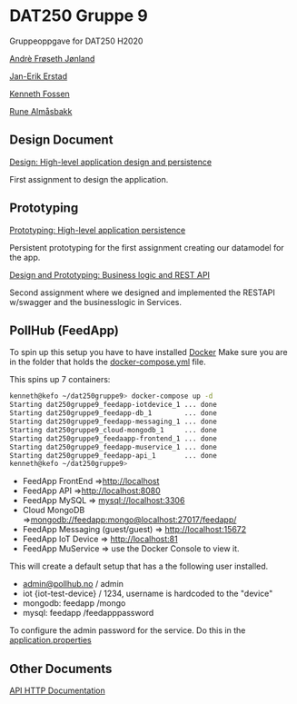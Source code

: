 # DAT250 Gruppe 9

Gruppeoppgave for DAT250 H2020

[Andrè Frøseth Jønland](https://github.com/ImGoze)

[Jan-Erik Erstad](https://github.com/Jan-Erik-Erstad)

[Kenneth Fossen](https://github.com/spydx)

[Rune Almåsbakk](https://github.com/runalmaas)

## Design Document

[Design: High-level application design and persistence ](DesignDocument/designdocument.md)

First assignment to design the application.

## Prototyping

[Prototyping: High-level application persistence](dat250-jps-designproto)

Persistent prototyping for the first assignment creating our datamodel for the app.

[Design and Prototyping: Business logic and REST API ](dat250-restapi-proto)

Second assignment where we designed and implemented the RESTAPI w/swagger and the businesslogic in Services.

## PollHub (FeedApp)

To spin up this setup you have to have installed [Docker](https://www.docker.com/products/docker-desktop)
Make sure you are in the folder that holds the [docker-compose.yml](docker-compose.yml) file.

This spins up 7 containers:

```sh
kenneth@kefo ~/dat250gruppe9> docker-compose up -d
Starting dat250gruppe9_feedapp-iotdevice_1 ... done
Starting dat250gruppe9_feedapp-db_1        ... done
Starting dat250gruppe9_feedapp-messaging_1 ... done
Starting dat250gruppe9_cloud-mongodb_1     ... done
Starting dat250gruppe9_feedaapp-frontend_1 ... done
Starting dat250gruppe9_feedapp-muservice_1 ... done
Starting dat250gruppe9_feedapp-api_1       ... done
kenneth@kefo ~/dat250gruppe9> 
```

* FeedApp FrontEnd =>[http://localhost](http://localhost/)
* FeedApp API =>[http://localhost:8080](http://localhost:8080/)
* FeedApp MySQL => [mysql://localhost:3306](mysql://localhost:3306)
* Cloud MongoDB =>[mongodb://feedapp:mongo@localhost:27017/feedapp/](mongodb://feedapp:mongo@localhost:27017)
* FeedApp Messaging (guest/guest) => [http://localhost:15672](http://localhost:15672)
* FeedApp IoT Device => [http://localhost:81](http://localhost:81/)
* FeedApp MuService => use the Docker Console to view it.

This will create a default setup that has a the following user installed.

* admin@pollhub.no / admin
* iot {iot-test-device} / 1234, username is hardcoded to the "device"
* mongodb: feedapp /mongo
* mysql: feedapp /feedapppassword

To configure the admin password for the service.
Do this in the [application.properties](dat250-feedapp-api/src/main/resources/application.properties)

## Other Documents

[API HTTP Documentation](doc/api.md)